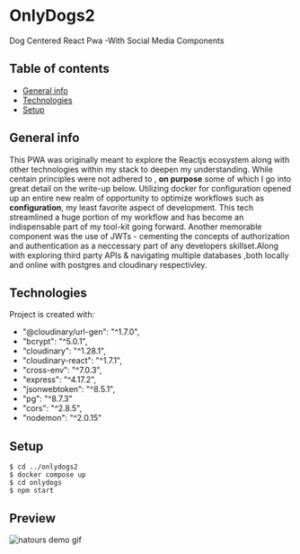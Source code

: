 # OnlyDogs2
Dog Centered React Pwa -With Social Media Components



## Table of contents

* [General info](#general-info)
* [Technologies](#technologies)
* [Setup](#setup)


## General info
<p>
  This PWA was originally meant to explore the Reactjs ecosystem along with other technologies within my stack to deepen my understanding. While
  centain principles were not adhered to , <B>on purpose</B> some of which I go into great detail on the write-up below. Utilizing docker for configuration
  opened up an entire new realm of opportunity to optimize workflows such as <b>configuration</b>, my least favorite aspect of development. 
  This tech streamlined a huge portion of my workflow and has become an indispensable part of my tool-kit going forward. 
     Another memorable component was the use of JWTs - cementing the concepts of authorization and authentication as a neccessary part of any developers
  skillset.Along with exploring third party APIs & navigating multiple databases ,both locally and online with postgres and cloudinary respectivley.
  
</p>

## Technologies
Project is created with:

  *  "@cloudinary/url-gen": "^1.7.0",
 *   "bcrypt": "^5.0.1",
 *   "cloudinary": "^1.28.1",
 *   "cloudinary-react": "^1.7.1",
 *   "cross-env": "^7.0.3",
 *   "express": "^4.17.2",
*    "jsonwebtoken": "^8.5.1",
*    "pg": "^8.7.3"
*    "cors": "^2.8.5",
 *   "nodemon": "^2.0.15"


## Setup

```
$ cd ../onlydogs2
$ docker compose up
$ cd onlydogs
$ npm start
```

## Preview
<!-- ![link](https://github.com/cantidosan/Natours/blob/master/images/natours.JPG?raw=true) -->



![natours demo gif](https://user-images.githubusercontent.com/82469261/168632708-3bd9f9be-26b7-45b6-9038-bc60e1264acf.gif)
